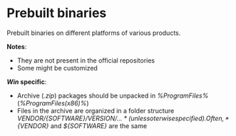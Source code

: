 Prebuilt binaries
=================

Prebuilt binaries on different platforms of various products.


**Notes**:

- They are not present in the official repositories
- Some might be customized

***Win* specific**:

- Archive (*.zip*) packages should be unpacked in *%ProgramFiles%* (*%ProgramFiles(x86)%*)
- Files in the archive are organized in a folder structure *${VENDOR}/${SOFTWARE}/${VERSION}/...* (unless oterwise specified). Often, *${VENDOR}* and *${SOFTWARE}* are the same

